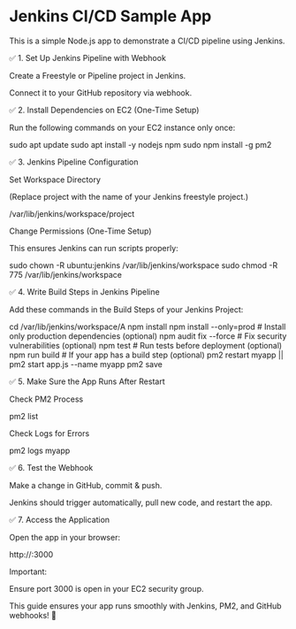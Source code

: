 # Jenkins CI/CD Sample App

This is a simple Node.js app to demonstrate a CI/CD pipeline using Jenkins.

✅ 1. Set Up Jenkins Pipeline with Webhook

Create a Freestyle or Pipeline project in Jenkins.

Connect it to your GitHub repository via webhook.

✅ 2. Install Dependencies on EC2 (One-Time Setup)

Run the following commands on your EC2 instance only once:

sudo apt update
sudo apt install -y nodejs npm
sudo npm install -g pm2

✅ 3. Jenkins Pipeline Configuration

Set Workspace Directory

(Replace project with the name of your Jenkins freestyle project.)

/var/lib/jenkins/workspace/project

Change Permissions (One-Time Setup)

This ensures Jenkins can run scripts properly:

sudo chown -R ubuntu:jenkins /var/lib/jenkins/workspace
sudo chmod -R 775 /var/lib/jenkins/workspace

✅ 4. Write Build Steps in Jenkins Pipeline

Add these commands in the Build Steps of your Jenkins Project:

cd /var/lib/jenkins/workspace/A
npm install
npm install --only=prod  # Install only production dependencies (optional)
npm audit fix --force    # Fix security vulnerabilities (optional)
npm test                 # Run tests before deployment (optional)
npm run build            # If your app has a build step (optional)
pm2 restart myapp || pm2 start app.js --name myapp
pm2 save

✅ 5. Make Sure the App Runs After Restart

Check PM2 Process

pm2 list

Check Logs for Errors

pm2 logs myapp

✅ 6. Test the Webhook

Make a change in GitHub, commit & push.

Jenkins should trigger automatically, pull new code, and restart the app.

✅ 7. Access the Application

Open the app in your browser:

http://<EC2-PUBLIC-IP>:3000

Important:

Ensure port 3000 is open in your EC2 security group.

This guide ensures your app runs smoothly with Jenkins, PM2, and GitHub webhooks! 🚀

